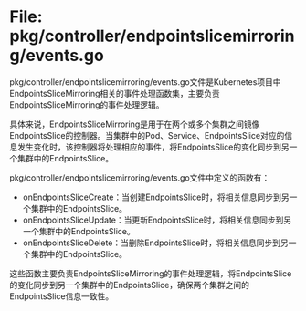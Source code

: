 # File: pkg/controller/endpointslicemirroring/events.go

pkg/controller/endpointslicemirroring/events.go文件是Kubernetes项目中EndpointsSliceMirroring相关的事件处理函数集，主要负责EndpointsSliceMirroring的事件处理逻辑。

具体来说，EndpointsSliceMirroring是用于在两个或多个集群之间镜像EndpointsSlice的控制器。当集群中的Pod、Service、EndpointsSlice对应的信息发生变化时，该控制器将处理相应的事件，将EndpointsSlice的变化同步到另一个集群中的EndpointsSlice。

pkg/controller/endpointslicemirroring/events.go文件中定义的函数有：

- onEndpointsSliceCreate：当创建EndpointsSlice时，将相关信息同步到另一个集群中的EndpointsSlice。
- onEndpointsSliceUpdate：当更新EndpointsSlice时，将相关信息同步到另一个集群中的EndpointsSlice。
- onEndpointsSliceDelete：当删除EndpointsSlice时，将相关信息同步到另一个集群中的EndpointsSlice。

这些函数主要负责EndpointsSliceMirroring的事件处理逻辑，将EndpointsSlice的变化同步到另一个集群中的EndpointsSlice，确保两个集群之间的EndpointsSlice信息一致性。

